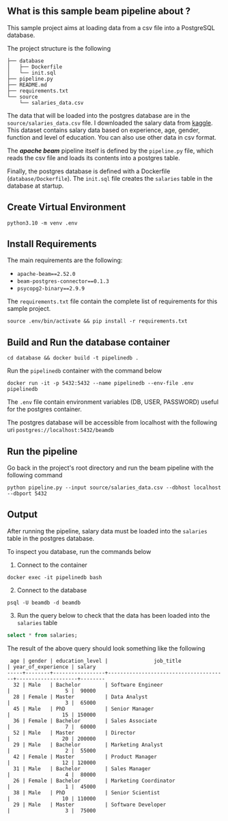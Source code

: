 ## What is this sample beam pipeline about ?
This sample project aims at loading data from a csv file into a PostgreSQL 
database.

The project structure is the following
```
├── database
│   ├── Dockerfile
│   └── init.sql
├── pipeline.py
├── README.md
├── requirements.txt
└── source
    └── salaries_data.csv
```

The data that will be loaded into the postgres database are in the 
```source/salaries_data.csv``` file. I downloaded the salary data from
[kaggle](https://www.kaggle.com/datasets/mohithsairamreddy/salary-data).
This dataset contains salary data based on experience, age, gender, function and
level of education. You can also use other data in csv format.

The ***apache beam*** pipeline itself is defined by the ```pipeline.py``` file, 
which reads the csv file and loads its contents into a postgres table.

Finally, the postgres database is defined with a Dockerfile 
(```database/Dockerfile```). The ``init.sql`` file creates the ``salaries`` 
table in the database at startup.


## Create Virtual Environment
```commandline
python3.10 -m venv .env
```

## Install Requirements

The main requirements are the following:
* ```apache-beam==2.52.0```
* ```beam-postgres-connector==0.1.3```
* ```psycopg2-binary==2.9.9```

The ```requirements.txt``` file contain the complete list of requirements
for this sample project.

```commandline
source .env/bin/activate && pip install -r requirements.txt
```

## Build and Run the database container

```commandline
cd database && docker build -t pipelinedb .
```
Run the ```pipelinedb``` container with the command below
```commandline
docker run -it -p 5432:5432 --name pipelinedb --env-file .env pipelinedb
```
The ```.env``` file contain environment variables (DB, USER, PASSWORD) useful for 
the postgres container.

The postgres database will be accessible from localhost with the following 
uri
```postgres://localhost:5432/beamdb```

## Run the pipeline

Go back in the project's root directory and run the beam pipeline with the 
following command

```commandline
python pipeline.py --input source/salaries_data.csv --dbhost localhost --dbport 5432
```

## Output

After running the pipeline, salary data must be loaded into the ``salaries`` 
table in the postgres database.

To inspect you database, run the commands below

1. Connect to the container
```commandline
docker exec -it pipelinedb bash
```
2. Connect to the database
```commandline
psql -U beamdb -d beamdb
```
3. Run the query below to check that the data has been loaded into the 
```salaries``` table
```sql
select * from salaries;
```
The result of the above query should look something like the following
```
 age | gender | education_level |               job_title               | year_of_experience | salary 
-----+--------+-----------------+---------------------------------------+--------------------+--------
  32 | Male   | Bachelor        | Software Engineer                     |                  5 |  90000
  28 | Female | Master          | Data Analyst                          |                  3 |  65000
  45 | Male   | PhD             | Senior Manager                        |                 15 | 150000
  36 | Female | Bachelor        | Sales Associate                       |                  7 |  60000
  52 | Male   | Master          | Director                              |                 20 | 200000
  29 | Male   | Bachelor        | Marketing Analyst                     |                  2 |  55000
  42 | Female | Master          | Product Manager                       |                 12 | 120000
  31 | Male   | Bachelor        | Sales Manager                         |                  4 |  80000
  26 | Female | Bachelor        | Marketing Coordinator                 |                  1 |  45000
  38 | Male   | PhD             | Senior Scientist                      |                 10 | 110000
  29 | Male   | Master          | Software Developer                    |                  3 |  75000
```






